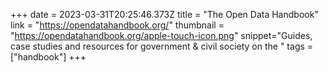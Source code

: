 +++
date = 2023-03-31T20:25:46.373Z
title = "The Open Data Handbook"
link = "https://opendatahandbook.org/"
thumbnail = "https://opendatahandbook.org/apple-touch-icon.png"
snippet="Guides, case studies and resources for government & civil society
on the "
tags = ["handbook"]
+++
